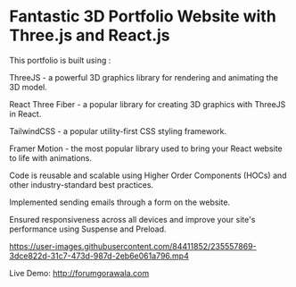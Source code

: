 # Fantastic 3D Portfolio Website with Three.js and React.js

This portfolio is built using :

ThreeJS - a powerful 3D graphics library for rendering and animating the 3D model.

React Three Fiber - a popular library for creating 3D graphics with ThreeJS in React.

TailwindCSS - a popular utility-first CSS styling framework.

Framer Motion - the most popular library used to bring your React website to life with animations.

Code is reusable and scalable using Higher Order Components (HOCs) and other industry-standard best practices.

Implemented sending emails through a form on the website.

Ensured responsiveness across all devices and improve your site's performance using Suspense and Preload.



https://user-images.githubusercontent.com/84411852/235557869-3dce822d-31c7-473d-987d-2eb6e061a796.mp4


Live Demo: http://forumgorawala.com
